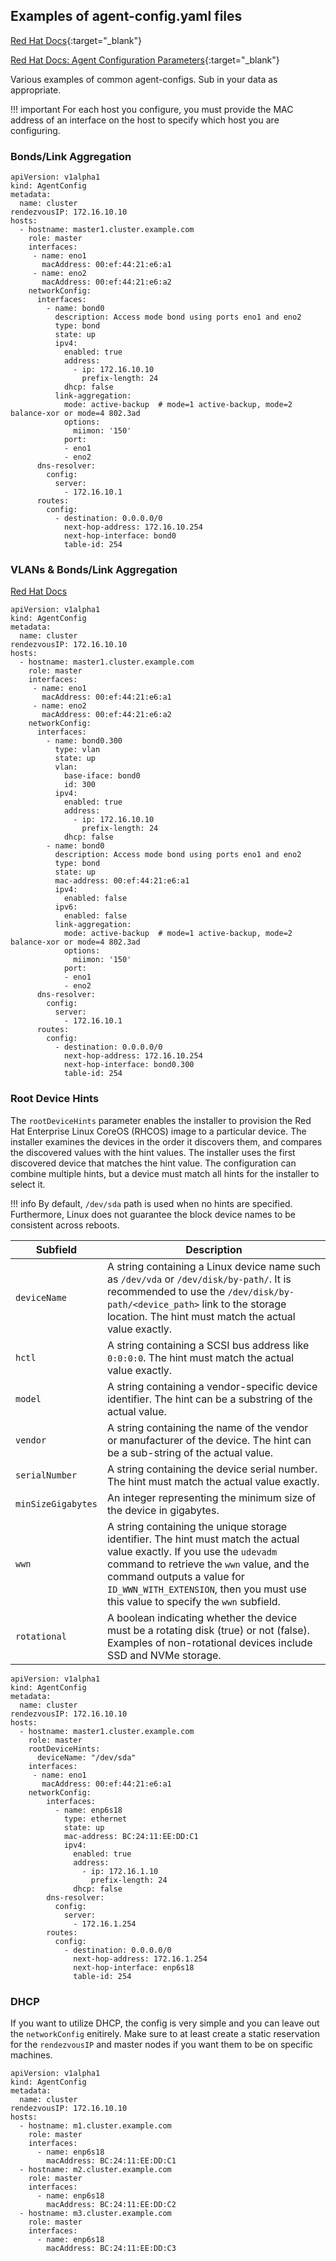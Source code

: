 ## Examples of agent-config.yaml files

[Red Hat Docs](https://docs.redhat.com/en/documentation/openshift_container_platform/4.17/html/installing_an_on-premise_cluster_with_the_agent-based_installer/preparing-to-install-with-agent-based-installer#agent-host-config_preparing-to-install-with-agent-based-installer){:target="_blank"}

[Red Hat Docs: Agent Configuration Parameters](https://docs.redhat.com/en/documentation/openshift_container_platform/4.17/html/installing_an_on-premise_cluster_with_the_agent-based_installer/installation-config-parameters-agent#agent-configuration-parameters_installation-config-parameters-agent){:target="_blank"}

Various examples of common agent-configs. Sub in your data as appropriate.

!!! important
    For each host you configure, you must provide the MAC address of an interface on the host to specify which host you are configuring.

### Bonds/Link Aggregation

```{ .yaml .copy }
apiVersion: v1alpha1
kind: AgentConfig
metadata:
  name: cluster
rendezvousIP: 172.16.10.10
hosts:
  - hostname: master1.cluster.example.com
    role: master
    interfaces:
     - name: eno1
       macAddress: 00:ef:44:21:e6:a1
     - name: eno2
       macAddress: 00:ef:44:21:e6:a2
    networkConfig:
      interfaces:
        - name: bond0
          description: Access mode bond using ports eno1 and eno2
          type: bond
          state: up
          ipv4:
            enabled: true
            address:
              - ip: 172.16.10.10
                prefix-length: 24
            dhcp: false
          link-aggregation:
            mode: active-backup  # mode=1 active-backup, mode=2 balance-xor or mode=4 802.3ad
            options:
              miimon: '150'
            port:
            - eno1
            - eno2
      dns-resolver:
        config:
          server:
            - 172.16.10.1
      routes:
        config:
          - destination: 0.0.0.0/0
            next-hop-address: 172.16.10.254
            next-hop-interface: bond0
            table-id: 254
```

### VLANs & Bonds/Link Aggregation

[Red Hat Docs](https://docs.redhat.com/en/documentation/openshift_container_platform/4.17/html/installing_an_on-premise_cluster_with_the_agent-based_installer/preparing-to-install-with-agent-based-installer#agent-install-sample-config-bonds-vlans_preparing-to-install-with-agent-based-installer)

```{ .yaml .copy }
apiVersion: v1alpha1
kind: AgentConfig
metadata:
  name: cluster
rendezvousIP: 172.16.10.10
hosts:
  - hostname: master1.cluster.example.com
    role: master
    interfaces:
     - name: eno1
       macAddress: 00:ef:44:21:e6:a1
     - name: eno2
       macAddress: 00:ef:44:21:e6:a2
    networkConfig:
      interfaces:
        - name: bond0.300
          type: vlan
          state: up
          vlan:
            base-iface: bond0
            id: 300
          ipv4:
            enabled: true
            address:
              - ip: 172.16.10.10
                prefix-length: 24
            dhcp: false
        - name: bond0
          description: Access mode bond using ports eno1 and eno2
          type: bond
          state: up
          mac-address: 00:ef:44:21:e6:a1
          ipv4:
            enabled: false
          ipv6:
            enabled: false
          link-aggregation:
            mode: active-backup  # mode=1 active-backup, mode=2 balance-xor or mode=4 802.3ad
            options:
              miimon: '150'
            port:
            - eno1
            - eno2
      dns-resolver:
        config:
          server:
            - 172.16.10.1
      routes:
        config:
          - destination: 0.0.0.0/0
            next-hop-address: 172.16.10.254
            next-hop-interface: bond0.300
            table-id: 254
```

### Root Device Hints
The `rootDeviceHints` parameter enables the installer to provision the Red Hat Enterprise Linux CoreOS (RHCOS) image to a particular device. The installer examines the devices in the order it discovers them, and compares the discovered values with the hint values. The installer uses the first discovered device that matches the hint value. The configuration can combine multiple hints, but a device must match all hints for the installer to select it.

!!! info
    By default, `/dev/sda` path is used when no hints are specified. Furthermore, Linux does not guarantee the block device names to be consistent across reboots.

|Subfield|Description|
|-       |-          |
|`deviceName`|A string containing a Linux device name such as `/dev/vda` or `/dev/disk/by-path/`. It is recommended to use the `/dev/disk/by-path/<device_path>` link to the storage location. The hint must match the actual value exactly.|
|`hctl`|A string containing a SCSI bus address like `0:0:0:0`. The hint must match the actual value exactly.|
|`model`|A string containing a vendor-specific device identifier. The hint can be a substring of the actual value.|
|`vendor`|A string containing the name of the vendor or manufacturer of the device. The hint can be a sub-string of the actual value.|
|`serialNumber`|A string containing the device serial number. The hint must match the actual value exactly.|
|`minSizeGigabytes`|An integer representing the minimum size of the device in gigabytes.|
|`wwn`|A string containing the unique storage identifier. The hint must match the actual value exactly. If you use the `udevadm` command to retrieve the `wwn` value, and the command outputs a value for `ID_WWN_WITH_EXTENSION`, then you must use this value to specify the `wwn` subfield.|
|`rotational`|A boolean indicating whether the device must be a rotating disk (true) or not (false). Examples of non-rotational devices include SSD and NVMe storage.|


```{ .yaml .copy }
apiVersion: v1alpha1
kind: AgentConfig
metadata:
  name: cluster
rendezvousIP: 172.16.10.10
hosts:
  - hostname: master1.cluster.example.com
    role: master
    rootDeviceHints:
      deviceName: "/dev/sda"
    interfaces:
     - name: eno1
       macAddress: 00:ef:44:21:e6:a1
    networkConfig:
        interfaces:
          - name: enp6s18
            type: ethernet
            state: up
            mac-address: BC:24:11:EE:DD:C1
            ipv4:
              enabled: true
              address:
                - ip: 172.16.1.10
                  prefix-length: 24
              dhcp: false
        dns-resolver:
          config:
            server:
              - 172.16.1.254
        routes:
          config:
            - destination: 0.0.0.0/0
              next-hop-address: 172.16.1.254
              next-hop-interface: enp6s18
              table-id: 254
```

### DHCP
If you want to utilize DHCP, the config is very simple and you can leave out the `networkConfig` enitirely. Make sure to at least create a static reservation for the `rendezvousIP` and master nodes if you want them to be on specific machines.

```{ .yaml .copy }
apiVersion: v1alpha1
kind: AgentConfig
metadata:
  name: cluster
rendezvousIP: 172.16.10.10
hosts:
  - hostname: m1.cluster.example.com
    role: master
    interfaces:
      - name: enp6s18
        macAddress: BC:24:11:EE:DD:C1
  - hostname: m2.cluster.example.com
    role: master
    interfaces:
      - name: enp6s18
        macAddress: BC:24:11:EE:DD:C2
  - hostname: m3.cluster.example.com
    role: master
    interfaces:
      - name: enp6s18
        macAddress: BC:24:11:EE:DD:C3
```